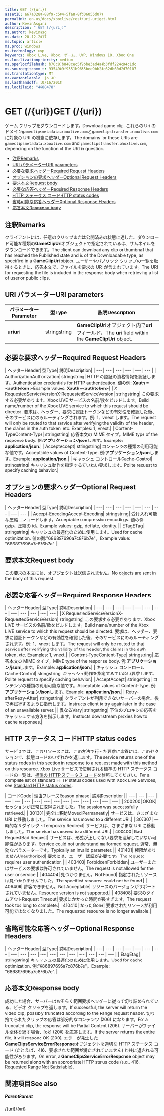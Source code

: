 ```yaml
---
title: GET (/{uri})
assetID: a67a3288-88f9-c504-5fa8-8fd06055d079
permalink: en-us/docs/xboxlive/rest/uri-uriget.html
author: KevinAsgari
description: " GET (/{uri})"
ms.author: kevinasg
ms.date: 20-12-2017
ms.topic: article
ms.prod: windows
ms.technology: uwp
keywords: Xbox Live, Xbox, ゲーム, UWP, Windows 10, Xbox One
ms.localizationpriority: medium
ms.openlocfilehash: b70c87b848cec5f9bbe3ad4a4b3fdf224c84c1dc
ms.sourcegitcommit: 9354909f9351b9635bee9bb2dc62db60d2d70107
ms.translationtype: MT
ms.contentlocale: ja-JP
ms.lasthandoff: 10/16/2018
ms.locfileid: "4688478"
---
```

# <a name="get-uri"></a><span data-ttu-id="ef1d6-104">GET (/{uri})</span><span class="sxs-lookup"><span data-stu-id="ef1d6-104">GET (/{uri})</span></span>
<span data-ttu-id="ef1d6-105">ゲーム クリップをダウンロードします。</span><span class="sxs-lookup"><span data-stu-id="ef1d6-105">Download game clip.</span></span> <span data-ttu-id="ef1d6-106">これらの Uri のドメイン`gameclipsmetadata.xboxlive.com`と`gameclipstransfer.xboxlive.com`に対象の URI の機能に依存します。</span><span class="sxs-lookup"><span data-stu-id="ef1d6-106">The domains for these URIs are `gameclipsmetadata.xboxlive.com` and `gameclipstransfer.xboxlive.com`, depending on the function of the URI in question.</span></span>
 
  * [<span data-ttu-id="ef1d6-107">注釈</span><span class="sxs-lookup"><span data-stu-id="ef1d6-107">Remarks</span></span>](#ID4EX)
  * [<span data-ttu-id="ef1d6-108">URI パラメーター</span><span class="sxs-lookup"><span data-stu-id="ef1d6-108">URI parameters</span></span>](#ID4EDB)
  * [<span data-ttu-id="ef1d6-109">必要な要求ヘッダー</span><span class="sxs-lookup"><span data-stu-id="ef1d6-109">Required Request Headers</span></span>](#ID4EEC)
  * [<span data-ttu-id="ef1d6-110">オプションの要求ヘッダー</span><span class="sxs-lookup"><span data-stu-id="ef1d6-110">Optional Request Headers</span></span>](#ID4EQE)
  * [<span data-ttu-id="ef1d6-111">要求本文</span><span class="sxs-lookup"><span data-stu-id="ef1d6-111">Request body</span></span>](#ID4EZF)
  * [<span data-ttu-id="ef1d6-112">必要な応答ヘッダー</span><span class="sxs-lookup"><span data-stu-id="ef1d6-112">Required Response Headers</span></span>](#ID4EEG)
  * [<span data-ttu-id="ef1d6-113">HTTP ステータス コード</span><span class="sxs-lookup"><span data-stu-id="ef1d6-113">HTTP status codes</span></span>](#ID4EYAAC)
  * [<span data-ttu-id="ef1d6-114">省略可能な応答ヘッダー</span><span class="sxs-lookup"><span data-stu-id="ef1d6-114">Optional Response Headers</span></span>](#ID4EOFAC)
  * [<span data-ttu-id="ef1d6-115">応答本文</span><span class="sxs-lookup"><span data-stu-id="ef1d6-115">Response body</span></span>](#ID4EOGAC)
 
<a id="ID4EX"></a>

 
## <a name="remarks"></a><span data-ttu-id="ef1d6-116">注釈</span><span class="sxs-lookup"><span data-stu-id="ef1d6-116">Remarks</span></span>
 
<span data-ttu-id="ef1d6-117">クライアントには、任意のクリップまたは公開済みの状態に達した、ダウンロード可能な種類の**GameClipUri**オブジェクトで指定されているは、サムネイルをダウンロードできます。</span><span class="sxs-lookup"><span data-stu-id="ef1d6-117">The client can download any clip or thumbnail that has reached the Published state and is of the Downloadable type, as specified in a **GameClipUri** object.</span></span> <span data-ttu-id="ef1d6-118">ユーザーやパブリック クリップの一覧を取得するときに、応答本文で、ファイルを要求の URI が含まれています。</span><span class="sxs-lookup"><span data-stu-id="ef1d6-118">The URI for requesting the file is included in the response body when retrieving a list of user or public clips.</span></span>
  
<a id="ID4EDB"></a>

 
## <a name="uri-parameters"></a><span data-ttu-id="ef1d6-119">URI パラメーター</span><span class="sxs-lookup"><span data-stu-id="ef1d6-119">URI parameters</span></span>
 
| <span data-ttu-id="ef1d6-120">パラメーター</span><span class="sxs-lookup"><span data-stu-id="ef1d6-120">Parameter</span></span>| <span data-ttu-id="ef1d6-121">型</span><span class="sxs-lookup"><span data-stu-id="ef1d6-121">Type</span></span>| <span data-ttu-id="ef1d6-122">説明</span><span class="sxs-lookup"><span data-stu-id="ef1d6-122">Description</span></span>| 
| --- | --- | --- | 
| <b><span data-ttu-id="ef1d6-123">uri</span><span class="sxs-lookup"><span data-stu-id="ef1d6-123">uri</span></span></b>| <span data-ttu-id="ef1d6-124">string</span><span class="sxs-lookup"><span data-stu-id="ef1d6-124">string</span></span>| <span data-ttu-id="ef1d6-125"><b>GameClipUri</b>オブジェクト内で<b>uri</b>フィールド。</span><span class="sxs-lookup"><span data-stu-id="ef1d6-125">The <b>uri</b> field within the <b>GameClipUri</b> object.</span></span>| 
  
<a id="ID4EEC"></a>

 
## <a name="required-request-headers"></a><span data-ttu-id="ef1d6-126">必要な要求ヘッダー</span><span class="sxs-lookup"><span data-stu-id="ef1d6-126">Required Request Headers</span></span>
 
| <span data-ttu-id="ef1d6-127">ヘッダー</span><span class="sxs-lookup"><span data-stu-id="ef1d6-127">Header</span></span>| <span data-ttu-id="ef1d6-128">型</span><span class="sxs-lookup"><span data-stu-id="ef1d6-128">Type</span></span>| <span data-ttu-id="ef1d6-129">説明</span><span class="sxs-lookup"><span data-stu-id="ef1d6-129">Description</span></span>| 
| --- | --- | --- | --- | --- | --- | 
| <span data-ttu-id="ef1d6-130">Authorization</span><span class="sxs-lookup"><span data-stu-id="ef1d6-130">Authorization</span></span>| <span data-ttu-id="ef1d6-131">string</span><span class="sxs-lookup"><span data-stu-id="ef1d6-131">string</span></span>| <span data-ttu-id="ef1d6-132">HTTP の認証の資格情報を認証します。</span><span class="sxs-lookup"><span data-stu-id="ef1d6-132">Authentication credentials for HTTP authentication.</span></span> <span data-ttu-id="ef1d6-133">値の例: <b>Xauth =&lt;authtoken ></b></span><span class="sxs-lookup"><span data-stu-id="ef1d6-133">Example values: <b>Xauth=&lt;authtoken></b></span></span>| 
| <span data-ttu-id="ef1d6-134">X RequestedServiceVersion</span><span class="sxs-lookup"><span data-stu-id="ef1d6-134">X-RequestedServiceVersion</span></span>| <span data-ttu-id="ef1d6-135">string</span><span class="sxs-lookup"><span data-stu-id="ef1d6-135">string</span></span>| <span data-ttu-id="ef1d6-136">この要求する必要があります、Xbox LIVE サービスの名前/数をビルドします。</span><span class="sxs-lookup"><span data-stu-id="ef1d6-136">Build name/number of the Xbox LIVE service to which this request should be directed.</span></span> <span data-ttu-id="ef1d6-137">要求は、ヘッダー、要求に認証トークンなどの有効性を確認した後、そのサービスにのみルーティングされます。例: 1、vnext します。</span><span class="sxs-lookup"><span data-stu-id="ef1d6-137">The request will only be routed to that service after verifying the validity of the header, the claims in the auth token, etc. Examples: 1, vnext.</span></span>| 
| <span data-ttu-id="ef1d6-138">Content-Type</span><span class="sxs-lookup"><span data-stu-id="ef1d6-138">Content-Type</span></span>| <span data-ttu-id="ef1d6-139">string</span><span class="sxs-lookup"><span data-stu-id="ef1d6-139">string</span></span>| <span data-ttu-id="ef1d6-140">応答本文の MIME タイプ。</span><span class="sxs-lookup"><span data-stu-id="ef1d6-140">MIME type of the response body.</span></span> <span data-ttu-id="ef1d6-141">例:<b>アプリケーション/json</b>します。</span><span class="sxs-lookup"><span data-stu-id="ef1d6-141">Example: <b>application/json</b>.</span></span>| 
| <span data-ttu-id="ef1d6-142">Accept</span><span class="sxs-lookup"><span data-stu-id="ef1d6-142">Accept</span></span>| <span data-ttu-id="ef1d6-143">string</span><span class="sxs-lookup"><span data-stu-id="ef1d6-143">string</span></span>| <span data-ttu-id="ef1d6-144">コンテンツの種類の利用可能な値です。</span><span class="sxs-lookup"><span data-stu-id="ef1d6-144">Acceptable values of Content-Type.</span></span> <span data-ttu-id="ef1d6-145">例:<b>アプリケーション/json</b>します。</span><span class="sxs-lookup"><span data-stu-id="ef1d6-145">Example: <b>application/json</b>.</span></span>| 
| <span data-ttu-id="ef1d6-146">キャッシュ コントロール</span><span class="sxs-lookup"><span data-stu-id="ef1d6-146">Cache-Control</span></span>| <span data-ttu-id="ef1d6-147">string</span><span class="sxs-lookup"><span data-stu-id="ef1d6-147">string</span></span>| <span data-ttu-id="ef1d6-148">キャッシュ動作を指定するていねい要求します。</span><span class="sxs-lookup"><span data-stu-id="ef1d6-148">Polite request to specify caching behavior.</span></span>| 
  
<a id="ID4EQE"></a>

 
## <a name="optional-request-headers"></a><span data-ttu-id="ef1d6-149">オプションの要求ヘッダー</span><span class="sxs-lookup"><span data-stu-id="ef1d6-149">Optional Request Headers</span></span>
 
| <span data-ttu-id="ef1d6-150">ヘッダー</span><span class="sxs-lookup"><span data-stu-id="ef1d6-150">Header</span></span>| <span data-ttu-id="ef1d6-151">型</span><span class="sxs-lookup"><span data-stu-id="ef1d6-151">Type</span></span>| <span data-ttu-id="ef1d6-152">説明</span><span class="sxs-lookup"><span data-stu-id="ef1d6-152">Description</span></span>| 
| --- | --- | --- | --- | --- | --- | --- | --- | --- | 
| <span data-ttu-id="ef1d6-153">Accept-Encoding</span><span class="sxs-lookup"><span data-stu-id="ef1d6-153">Accept-Encoding</span></span>| <span data-ttu-id="ef1d6-154">string</span><span class="sxs-lookup"><span data-stu-id="ef1d6-154">string</span></span>| <span data-ttu-id="ef1d6-155">受け入れ可能な圧縮エンコードします。</span><span class="sxs-lookup"><span data-stu-id="ef1d6-155">Acceptable compression encodings.</span></span> <span data-ttu-id="ef1d6-156">値の例: gzip、圧縮の id。</span><span class="sxs-lookup"><span data-stu-id="ef1d6-156">Example values: gzip, deflate, identity.</span></span>| 
| <span data-ttu-id="ef1d6-157">ETag</span><span class="sxs-lookup"><span data-stu-id="ef1d6-157">ETag</span></span>| <span data-ttu-id="ef1d6-158">string</span><span class="sxs-lookup"><span data-stu-id="ef1d6-158">string</span></span>| <span data-ttu-id="ef1d6-159">キャッシュの最適化のために使用します。</span><span class="sxs-lookup"><span data-stu-id="ef1d6-159">Used for cache optimization.</span></span> <span data-ttu-id="ef1d6-160">値の例:"686897696a7c876b7e"。</span><span class="sxs-lookup"><span data-stu-id="ef1d6-160">Example value: "686897696a7c876b7e".</span></span>| 
  
<a id="ID4EZF"></a>

 
## <a name="request-body"></a><span data-ttu-id="ef1d6-161">要求本文</span><span class="sxs-lookup"><span data-stu-id="ef1d6-161">Request body</span></span>
 
<span data-ttu-id="ef1d6-162">この要求の本文には、オブジェクトは送信されません。</span><span class="sxs-lookup"><span data-stu-id="ef1d6-162">No objects are sent in the body of this request.</span></span>
  
<a id="ID4EEG"></a>

 
## <a name="required-response-headers"></a><span data-ttu-id="ef1d6-163">必要な応答ヘッダー</span><span class="sxs-lookup"><span data-stu-id="ef1d6-163">Required Response Headers</span></span>
 
| <span data-ttu-id="ef1d6-164">ヘッダー</span><span class="sxs-lookup"><span data-stu-id="ef1d6-164">Header</span></span>| <span data-ttu-id="ef1d6-165">型</span><span class="sxs-lookup"><span data-stu-id="ef1d6-165">Type</span></span>| <span data-ttu-id="ef1d6-166">説明</span><span class="sxs-lookup"><span data-stu-id="ef1d6-166">Description</span></span>| 
| --- | --- | --- | --- | --- | --- | --- | --- | --- | --- | --- | --- | 
| <span data-ttu-id="ef1d6-167">X RequestedServiceVersion</span><span class="sxs-lookup"><span data-stu-id="ef1d6-167">X-RequestedServiceVersion</span></span>| <span data-ttu-id="ef1d6-168">string</span><span class="sxs-lookup"><span data-stu-id="ef1d6-168">string</span></span>| <span data-ttu-id="ef1d6-169">この要求する必要があります、Xbox LIVE サービスの名前/数をビルドします。</span><span class="sxs-lookup"><span data-stu-id="ef1d6-169">Build name/number of the Xbox LIVE service to which this request should be directed.</span></span> <span data-ttu-id="ef1d6-170">要求は、ヘッダー、要求に認証トークンなどの有効性を確認した後、そのサービスにのみルーティングされます。例: 1、vnext します。</span><span class="sxs-lookup"><span data-stu-id="ef1d6-170">The request will only be routed to that service after verifying the validity of the header, the claims in the auth token, etc. Examples: 1, vnext.</span></span>| 
| <span data-ttu-id="ef1d6-171">Content-Type</span><span class="sxs-lookup"><span data-stu-id="ef1d6-171">Content-Type</span></span>| <span data-ttu-id="ef1d6-172">string</span><span class="sxs-lookup"><span data-stu-id="ef1d6-172">string</span></span>| <span data-ttu-id="ef1d6-173">応答本文の MIME タイプ。</span><span class="sxs-lookup"><span data-stu-id="ef1d6-173">MIME type of the response body.</span></span> <span data-ttu-id="ef1d6-174">例:<b>アプリケーション/json</b>します。</span><span class="sxs-lookup"><span data-stu-id="ef1d6-174">Example: <b>application/json</b>.</span></span>| 
| <span data-ttu-id="ef1d6-175">キャッシュ コントロール</span><span class="sxs-lookup"><span data-stu-id="ef1d6-175">Cache-Control</span></span>| <span data-ttu-id="ef1d6-176">string</span><span class="sxs-lookup"><span data-stu-id="ef1d6-176">string</span></span>| <span data-ttu-id="ef1d6-177">キャッシュ動作を指定するていねい要求します。</span><span class="sxs-lookup"><span data-stu-id="ef1d6-177">Polite request to specify caching behavior.</span></span>| 
| <span data-ttu-id="ef1d6-178">Accept</span><span class="sxs-lookup"><span data-stu-id="ef1d6-178">Accept</span></span>| <span data-ttu-id="ef1d6-179">string</span><span class="sxs-lookup"><span data-stu-id="ef1d6-179">string</span></span>| <span data-ttu-id="ef1d6-180">コンテンツの種類の利用可能な値です。</span><span class="sxs-lookup"><span data-stu-id="ef1d6-180">Acceptable values of Content-Type.</span></span> <span data-ttu-id="ef1d6-181">例:<b>アプリケーション/json</b>します。</span><span class="sxs-lookup"><span data-stu-id="ef1d6-181">Example: <b>application/json</b>.</span></span>| 
| <span data-ttu-id="ef1d6-182">Retry-after</span><span class="sxs-lookup"><span data-stu-id="ef1d6-182">Retry-After</span></span>| <span data-ttu-id="ef1d6-183">string</span><span class="sxs-lookup"><span data-stu-id="ef1d6-183">string</span></span>| <span data-ttu-id="ef1d6-184">クライアントが利用できないサーバーの場合、後で再試行するように指示します。</span><span class="sxs-lookup"><span data-stu-id="ef1d6-184">Instructs client to try again later in the case of an unavailable server.</span></span>| 
| <span data-ttu-id="ef1d6-185">異なる</span><span class="sxs-lookup"><span data-stu-id="ef1d6-185">Vary</span></span>| <span data-ttu-id="ef1d6-186">string</span><span class="sxs-lookup"><span data-stu-id="ef1d6-186">string</span></span>| <span data-ttu-id="ef1d6-187">下位のプロキシの応答をキャッシュする方法を指示します。</span><span class="sxs-lookup"><span data-stu-id="ef1d6-187">Instructs downstream proxies how to cache responses.</span></span>| 
  
<a id="ID4EYAAC"></a>

 
## <a name="http-status-codes"></a><span data-ttu-id="ef1d6-188">HTTP ステータス コード</span><span class="sxs-lookup"><span data-stu-id="ef1d6-188">HTTP status codes</span></span>
 
<span data-ttu-id="ef1d6-189">サービスでは、このリソースには、この方法で行った要求に応答には、このセクションで、状態コードのいずれかを返します。</span><span class="sxs-lookup"><span data-stu-id="ef1d6-189">The service returns one of the status codes in this section in response to a request made with this method on this resource.</span></span> <span data-ttu-id="ef1d6-190">Xbox Live サービスで使用される標準の HTTP ステータス コードの一覧は、[標準の HTTP ステータス コード](../../additional/httpstatuscodes.md)を参照してください。</span><span class="sxs-lookup"><span data-stu-id="ef1d6-190">For a complete list of standard HTTP status codes used with Xbox Live Services, see [Standard HTTP status codes](../../additional/httpstatuscodes.md).</span></span>
 
| <span data-ttu-id="ef1d6-191">コード</span><span class="sxs-lookup"><span data-stu-id="ef1d6-191">Code</span></span>| <span data-ttu-id="ef1d6-192">理由フレーズ</span><span class="sxs-lookup"><span data-stu-id="ef1d6-192">Reason phrase</span></span>| <span data-ttu-id="ef1d6-193">説明</span><span class="sxs-lookup"><span data-stu-id="ef1d6-193">Description</span></span>| 
| --- | --- | --- | --- | --- | --- | --- | --- | --- | --- | --- | --- | --- | --- | --- | 
| <span data-ttu-id="ef1d6-194">200</span><span class="sxs-lookup"><span data-stu-id="ef1d6-194">200</span></span>| <span data-ttu-id="ef1d6-195">OK</span><span class="sxs-lookup"><span data-stu-id="ef1d6-195">OK</span></span>| <span data-ttu-id="ef1d6-196">セッションが正常に取得されました。</span><span class="sxs-lookup"><span data-stu-id="ef1d6-196">The session was successfully retrieved.</span></span>| 
| <span data-ttu-id="ef1d6-197">301</span><span class="sxs-lookup"><span data-stu-id="ef1d6-197">301</span></span>| <span data-ttu-id="ef1d6-198">完全に移動</span><span class="sxs-lookup"><span data-stu-id="ef1d6-198">Moved Permanently</span></span>| <span data-ttu-id="ef1d6-199">サービスは、さまざまな URI に移動しました。</span><span class="sxs-lookup"><span data-stu-id="ef1d6-199">The service has moved to a different URI.</span></span>| 
| <span data-ttu-id="ef1d6-200">307</span><span class="sxs-lookup"><span data-stu-id="ef1d6-200">307</span></span>| <span data-ttu-id="ef1d6-201">一時的なリダイレクト</span><span class="sxs-lookup"><span data-stu-id="ef1d6-201">Temporary Redirect</span></span>| <span data-ttu-id="ef1d6-202">サービスは、さまざまな URI に移動しました。</span><span class="sxs-lookup"><span data-stu-id="ef1d6-202">The service has moved to a different URI.</span></span>| 
| <span data-ttu-id="ef1d6-203">400</span><span class="sxs-lookup"><span data-stu-id="ef1d6-203">400</span></span>| <span data-ttu-id="ef1d6-204">Bad Request</span><span class="sxs-lookup"><span data-stu-id="ef1d6-204">Bad Request</span></span>| <span data-ttu-id="ef1d6-205">サービスは、形式が正しくない要求を理解していない可能性があります。</span><span class="sxs-lookup"><span data-stu-id="ef1d6-205">Service could not understand malformed request.</span></span> <span data-ttu-id="ef1d6-206">通常、無効なパラメーターです。</span><span class="sxs-lookup"><span data-stu-id="ef1d6-206">Typically an invalid parameter.</span></span>| 
| <span data-ttu-id="ef1d6-207">401</span><span class="sxs-lookup"><span data-stu-id="ef1d6-207">401</span></span>| <span data-ttu-id="ef1d6-208">権限がありません</span><span class="sxs-lookup"><span data-stu-id="ef1d6-208">Unauthorized</span></span>| <span data-ttu-id="ef1d6-209">要求には、ユーザー認証が必要です。</span><span class="sxs-lookup"><span data-stu-id="ef1d6-209">The request requires user authentication.</span></span>| 
| <span data-ttu-id="ef1d6-210">403</span><span class="sxs-lookup"><span data-stu-id="ef1d6-210">403</span></span>| <span data-ttu-id="ef1d6-211">Forbidden</span><span class="sxs-lookup"><span data-stu-id="ef1d6-211">Forbidden</span></span>| <span data-ttu-id="ef1d6-212">ユーザーまたはサービスの要求は許可されていません。</span><span class="sxs-lookup"><span data-stu-id="ef1d6-212">The request is not allowed for the user or service.</span></span>| 
| <span data-ttu-id="ef1d6-213">404</span><span class="sxs-lookup"><span data-stu-id="ef1d6-213">404</span></span>| <span data-ttu-id="ef1d6-214">見つかりません。</span><span class="sxs-lookup"><span data-stu-id="ef1d6-214">Not Found</span></span>| <span data-ttu-id="ef1d6-215">指定されたリソースは見つかりませんでした。</span><span class="sxs-lookup"><span data-stu-id="ef1d6-215">The specified resource could not be found.</span></span>| 
| <span data-ttu-id="ef1d6-216">406</span><span class="sxs-lookup"><span data-stu-id="ef1d6-216">406</span></span>| <span data-ttu-id="ef1d6-217">許容できません。</span><span class="sxs-lookup"><span data-stu-id="ef1d6-217">Not Acceptable</span></span>| <span data-ttu-id="ef1d6-218">リソースのバージョンがサポートされていません。</span><span class="sxs-lookup"><span data-stu-id="ef1d6-218">Resource version is not supported.</span></span>| 
| <span data-ttu-id="ef1d6-219">408</span><span class="sxs-lookup"><span data-stu-id="ef1d6-219">408</span></span>| <span data-ttu-id="ef1d6-220">要求のタイムアウト</span><span class="sxs-lookup"><span data-stu-id="ef1d6-220">Request Timeout</span></span>| <span data-ttu-id="ef1d6-221">要求にかかった時間が長すぎます。</span><span class="sxs-lookup"><span data-stu-id="ef1d6-221">The request took too long to complete.</span></span>| 
| <span data-ttu-id="ef1d6-222">410</span><span class="sxs-lookup"><span data-stu-id="ef1d6-222">410</span></span>| <span data-ttu-id="ef1d6-223">なった</span><span class="sxs-lookup"><span data-stu-id="ef1d6-223">Gone</span></span>| <span data-ttu-id="ef1d6-224">要求されたリソースが利用可能ではなくなりました。</span><span class="sxs-lookup"><span data-stu-id="ef1d6-224">The requested resource is no longer available.</span></span>| 
  
<a id="ID4EOFAC"></a>

 
## <a name="optional-response-headers"></a><span data-ttu-id="ef1d6-225">省略可能な応答ヘッダー</span><span class="sxs-lookup"><span data-stu-id="ef1d6-225">Optional Response Headers</span></span>
 
| <span data-ttu-id="ef1d6-226">ヘッダー</span><span class="sxs-lookup"><span data-stu-id="ef1d6-226">Header</span></span>| <span data-ttu-id="ef1d6-227">型</span><span class="sxs-lookup"><span data-stu-id="ef1d6-227">Type</span></span>| <span data-ttu-id="ef1d6-228">説明</span><span class="sxs-lookup"><span data-stu-id="ef1d6-228">Description</span></span>| 
| --- | --- | --- | --- | --- | --- | --- | --- | --- | --- | --- | --- | --- | --- | --- | --- | --- | --- | 
| <span data-ttu-id="ef1d6-229">Etag</span><span class="sxs-lookup"><span data-stu-id="ef1d6-229">Etag</span></span>| <span data-ttu-id="ef1d6-230">string</span><span class="sxs-lookup"><span data-stu-id="ef1d6-230">string</span></span>| <span data-ttu-id="ef1d6-231">キャッシュの最適化のために使用します。</span><span class="sxs-lookup"><span data-stu-id="ef1d6-231">Used for cache optimization.</span></span> <span data-ttu-id="ef1d6-232">例:"686897696a7c876b7e"。</span><span class="sxs-lookup"><span data-stu-id="ef1d6-232">Example: "686897696a7c876b7e".</span></span>| 
  
<a id="ID4EOGAC"></a>

 
## <a name="response-body"></a><span data-ttu-id="ef1d6-233">応答本文</span><span class="sxs-lookup"><span data-stu-id="ef1d6-233">Response body</span></span>
 
<a id="ID4EUGAC"></a>

  
 
<span data-ttu-id="ef1d6-234">成功した場合、サーバーはおそらく範囲要求ヘッダーに従って切り詰められている、ビデオ クリップを返します。</span><span class="sxs-lookup"><span data-stu-id="ef1d6-234">If successful, the server will return the video clip, possibly truncated according to the Range request header.</span></span> <span data-ttu-id="ef1d6-235">切り捨てられたクリップの応答は部分的なコンテンツ (206) になります。</span><span class="sxs-lookup"><span data-stu-id="ef1d6-235">For a truncated clip, the response will be Partial Content (206).</span></span> <span data-ttu-id="ef1d6-236">サーバーがファイル全体を返す場合、[ok] (200) を応答します。</span><span class="sxs-lookup"><span data-stu-id="ef1d6-236">If the server returns the entire file, it will respond OK (200).</span></span> <span data-ttu-id="ef1d6-237">エラーが発生した**GameClipsServiceErrorResponse**オブジェクトを適切な HTTP ステータス コード (たとえば、416、要求された範囲が満たされていません) と共に返される可能性があります。</span><span class="sxs-lookup"><span data-stu-id="ef1d6-237">On error, a **GameClipsServiceErrorResponse** object may be returned along with an appropriate HTTP status code (e.g., 416, Requested Range Not Satisfiable).</span></span>
   
<a id="ID4E4GAC"></a>

 
## <a name="see-also"></a><span data-ttu-id="ef1d6-238">関連項目</span><span class="sxs-lookup"><span data-stu-id="ef1d6-238">See also</span></span>
 
<a id="ID4E6GAC"></a>

 
##### <a name="parent"></a><span data-ttu-id="ef1d6-239">Parent</span><span class="sxs-lookup"><span data-stu-id="ef1d6-239">Parent</span></span> 

[<span data-ttu-id="ef1d6-240">/{uri}</span><span class="sxs-lookup"><span data-stu-id="ef1d6-240">/{uri}</span></span>](uri-uri.md)

   